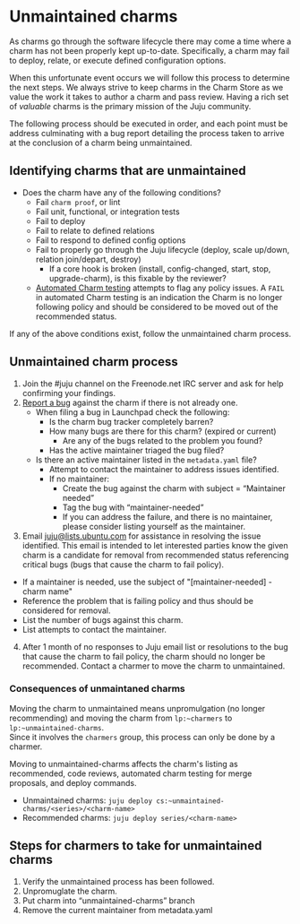 # Unmaintained charms

As charms go through the software lifecycle there may come a time where a charm
has not been properly kept up-to-date. Specifically, a charm may fail to deploy,
relate, or execute defined configuration options.  

When this unfortunate event occurs we will follow this process to determine the
next steps.  We always strive to keep charms in the Charm Store as we value the
work it takes to author a charm and pass review. Having a rich set of _valuable_
charms is the primary mission of the Juju community.  

The following process should be executed in order, and each point must be
address culminating with a bug report detailing the process taken to arrive at
the conclusion of a charm being unmaintained.

## Identifying charms that are unmaintained

- Does the charm have any of the following conditions?
  - Fail `charm proof`, or lint
  - Fail unit, functional, or integration tests
  - Fail to deploy
  - Fail to relate to defined relations
  - Fail to respond to defined config options
  - Fail to properly go through the Juju lifecycle (deploy, scale up/down,
    relation join/depart, destroy)
      - If a core hook is broken (install, config-changed, start, stop,
        upgrade-charm), is this fixable by the reviewer?
  - [Automated Charm testing](http://reports.vapour.ws/charm-tests-by-charm)
    attempts to flag any policy issues. A `FAIL` in automated Charm testing is
    an indication the Charm is no longer following policy and should be
    considered to be moved out of the recommended status.  

If any of the above conditions exist, follow the unmaintained charm process.  

##  Unmaintained charm process

1. Join the #juju channel on the Freenode.net IRC server and ask for help
   confirming your findings.  
2. [Report a bug](https://bugs.launchpad.net/charms/) against the charm if
   there is not already one.  
    - When filing a bug in Launchpad check the following:
      - Is the charm bug tracker completely barren?
      - How many bugs are there for this charm? (expired or current)
        - Are any of the bugs related to the problem you found?
      - Has the active maintainer triaged the bug filed?
    - Is there an active maintainer listed in the `metadata.yaml` file?
      - Attempt to contact the maintainer to address issues identified.
      - If no maintainer:
        - Create the bug against the charm with subject = “Maintainer needed”
        - Tag the bug with “maintainer-needed”
        - If you can address the failure, and there is no maintainer, please
          consider listing yourself as the maintainer.  
3. Email juju@lists.ubuntu.com for assistance in resolving the issue
   identified.  This email is intended to let interested parties know the given
   charm is a candidate for removal from recommended status referencing
   critical bugs (bugs that cause the charm to fail policy).  
  - If a maintainer is needed, use the subject of "[maintainer-needed] - charm
    name"  
  - Reference the problem that is failing policy and thus should be considered
    for removal.
  - List the number of bugs against this charm.
  - List attempts to contact the maintainer.
4. After 1 month of no responses to Juju email list or resolutions to the bug
   that cause the charm to fail policy, the charm should no longer be
   recommended. Contact a charmer to move the charm to unmaintained.

### Consequences of unmaintaned charms

Moving the charm to unmaintained means unpromulgation (no longer recommending)
and moving the charm from `lp:~charmers` to `lp:~unmaintained-charms`.  
Since it involves the `charmers` group, this process can only be done by a
charmer.  

Moving to unmaintained-charms affects the charm's listing as recommended,
code reviews, automated charm testing for merge proposals, and deploy
commands.  

  - Unmaintained charms:  `juju deploy cs:~unmaintained-charms/<series>/<charm-name>`
  - Recommended charms:  `juju deploy series/<charm-name>`  

## Steps for charmers to take for unmaintained charms

1. Verify the unmaintained process has been followed.
2. Unpromuglate the charm.
3. Put charm into “unmaintained-charms” branch
4. Remove the current maintainer from metadata.yaml

